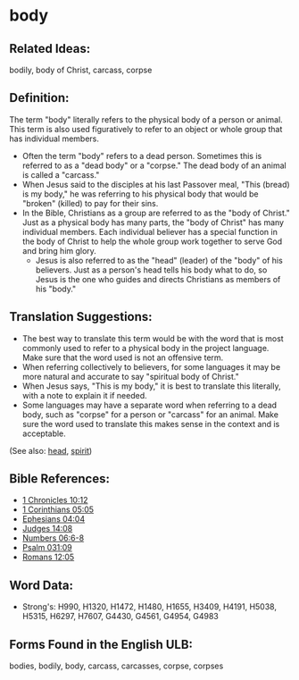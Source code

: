 # body

## Related Ideas:

bodily, body of Christ, carcass, corpse

## Definition:

The term "body" literally refers to the physical body of a person or animal. This term is also used figuratively to refer to an object or whole group that has individual members.

* Often the term "body" refers to a dead person. Sometimes this is referred to as a "dead body" or a "corpse." The dead body of an animal is called a "carcass."
* When Jesus said to the disciples at his last Passover meal, "This (bread) is my body," he was referring to his physical body that would be "broken" (killed) to pay for their sins.
* In the Bible, Christians as a group are referred to as the "body of Christ." Just as a physical body has many parts, the "body of Christ" has many individual members. Each individual believer has a special function in the body of Christ to help the whole group work together to serve God and bring him glory.
  * Jesus is also referred to as the "head" (leader) of the "body" of his believers. Just as a person's head tells his body what to do, so Jesus is the one who guides and directs Christians as members of his "body."

## Translation Suggestions:

* The best way to translate this term would be with the word that is most commonly used to refer to a physical body in the project language. Make sure that the word used is not an offensive term.
* When referring collectively to believers, for some languages it may be more natural and accurate to say "spiritual body of Christ."
* When Jesus says, "This is my body," it is best to translate this literally, with a note to explain it if needed.
* Some languages may have a separate word when referring to a dead body, such as "corpse" for a person or "carcass" for an animal. Make sure the word used to translate this makes sense in the context and is acceptable.

(See also: [head](../other/head.md), [spirit](../kt/spirit.md))

## Bible References:

* [1 Chronicles 10:12](rc://en/tn/help/1ch/10/12)
* [1 Corinthians 05:05](rc://en/tn/help/1co/05/05)
* [Ephesians 04:04](rc://en/tn/help/eph/04/04)
* [Judges 14:08](rc://en/tn/help/jdg/14/08)
* [Numbers 06:6-8](rc://en/tn/help/num/06/06)
* [Psalm 031:09](rc://en/tn/help/psa/031/009)
* [Romans 12:05](rc://en/tn/help/rom/12/05)

## Word Data:

* Strong's: H990, H1320, H1472, H1480, H1655, H3409, H4191, H5038, H5315, H6297, H7607, G4430, G4561, G4954, G4983

## Forms Found in the English ULB:

bodies, bodily, body, carcass, carcasses, corpse, corpses
